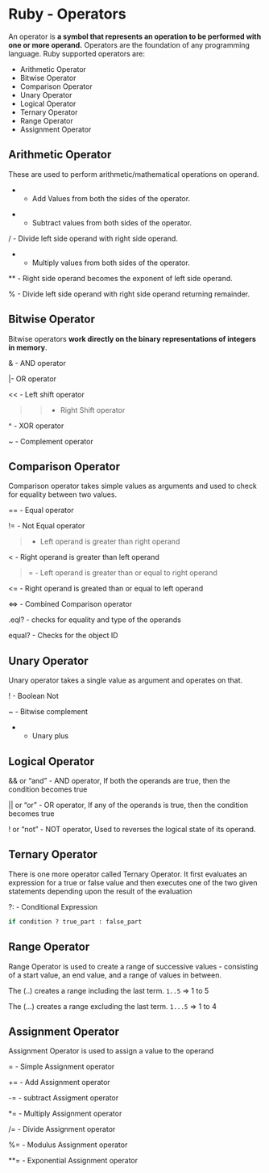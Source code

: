 # Ruby - Operators

An operator is **a symbol that represents an operation to be performed with one or more operand.** Operators are the foundation of any programming language. Ruby supported operators are:

- Arithmetic Operator
- Bitwise Operator
- Comparison Operator
- Unary Operator
- Logical Operator
- Ternary Operator
- Range Operator
- Assignment Operator

## Arithmetic Operator

These are used to perform arithmetic/mathematical operations on operand. 

+ - Add Values from both the sides of the operator.

- - Subtract values from both sides of the operator. 

/ - Divide left side operand with right side operand.

* - Multiply values from both sides of the operator.

** - Right side operand becomes the exponent of left side operand.

% - Divide left side operand with right side operand returning remainder.

## Bitwise Operator

Bitwise operators **work directly on the binary representations of integers in memory**.

& - AND operator

|- OR operator

<< - Left shift operator

>> - Right Shift operator

^ - XOR operator

~ - Complement operator

## Comparison Operator

Comparison operator takes simple values as arguments and used to check for equality between two values.

== - Equal operator

!= - Not Equal operator

> - Left operand is greater than right operand

< - Right operand is greater than left operand

>= - Left operand is greater than or equal to right operand

<= - Right operand is greated than or equal to left operand

<=> - Combined Comparison operator

.eql? - checks for equality and type of the operands

equal? - Checks for the object ID

## Unary Operator

Unary operator takes a single value as argument and operates on that.

! - Boolean Not

~ - Bitwise complement

+ - Unary plus

## Logical Operator

&& or “and” - AND operator, If both the operands are true, then the condition becomes true  

|| or “or” - OR operator, If any of the operands is true, then the condition becomes true 

! or “not” - NOT operator, Used to reverses the logical state of its operand.

## Ternary Operator

There is one more operator called Ternary Operator. It first evaluates an expression for a true or false value and then executes one of the two given statements depending upon the result of the evaluation

?: - Conditional Expression

```ruby
if condition ? true_part : false_part
```

## Range Operator

Range Operator is used to create a range of successive values - consisting of a start value, an end value, and a range of values in between.

The (..) creates a range including the last term. `1..5` ⇒ 1 to 5

The (...) creates a range excluding the last term. `1...5` ⇒ 1 to 4

## Assignment Operator

Assignment Operator is used to assign a value to the operand

= - Simple Assignment operator

+=  - Add Assignment operator

-=  - subtract Assigment operator

*=  - Multiply Assignment operator

/=  - Divide Assignment operator

%=  - Modulus Assignment operator

**=  - Exponential Assignment operator
